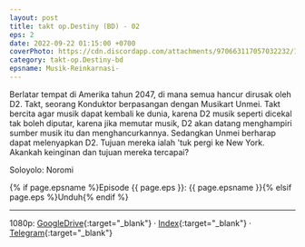 ```yaml
---
layout: post
title: takt op.Destiny (BD) - 02
eps: 2
date: 2022-09-22 01:15:00 +0700
coverPhoto: https://cdn.discordapp.com/attachments/970663117057032232/1022208194795286679/mpv-shot0143.jpg
category: takt-op.Destiny-bd
epsname: Musik-Reinkarnasi-
---
```


Berlatar tempat di Amerika tahun 2047, di mana semua hancur dirusak oleh D2. Takt, seorang Konduktor berpasangan dengan Musikart Unmei. Takt bercita agar musik dapat kembali ke dunia, karena D2 musik seperti dicekal tak boleh diputar, karena jika memutar musik, D2 akan datang menghampiri sumber musik itu dan menghancurkannya. Sedangkan Unmei berharap dapat melenyapkan D2. Tujuan mereka ialah 'tuk pergi ke New York. Akankah keinginan dan tujuan mereka tercapai?

Soloyolo: Noromi

{% if page.epsname %}Episode {{ page.eps }}: {{ page.epsname }}{% elsif page.eps %}Unduh{% endif %}

---
1080p: [GoogleDrive](https://drive.google.com/file/d/1r3qO8Gus2-1CrLRDF0wiytvuG9lL_7DM/view?usp=sharing){:target="_blank"} &middot; [Index](https://proyek.a-1ddl.workers.dev/0:/Musim%20Gugur%202021/%5BBD%5D/%5BA-1%5D%20takt%20op.Destiny%20%5BBD%5D%5B1080p%20FLAC%5D/%5BA-1%5D%20takt%20op.Destiny%20%20-%2002%20%5BBD%5D%5B1080p%20FLAC%5D%5B4364B5AE%5D.mkv){:target="_blank"} &middot; [Telegram](https://t.me/a1fansubweeklies/127){:target="_blank"}
